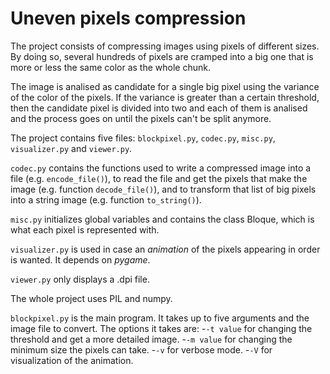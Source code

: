 # Uneven pixels compression
The project consists of compressing images using pixels of different sizes. By doing so, several hundreds of pixels are cramped into a big one that is more or less the same color as the whole chunk.

The image is analised as candidate for a single big pixel using the variance of the color of the pixels. If the variance is greater than a certain threshold, then the candidate pixel is divided into two and each of them is analised and the process goes on until the pixels can't be split anymore.

The project contains five files: `blockpixel.py`, `codec.py`, `misc.py`, `visualizer.py` and `viewer.py`.

`codec.py` contains the functions used to write a compressed image into a file (e.g. `encode_file()`), 
to read the file and get the pixels that make the image (e.g. function `decode_file()`),
and to transform that list of big pixels into a string image (e.g. function `to_string()`).

`misc.py` initializes global variables and contains the class Bloque, which is what each pixel is represented with.

`visualizer.py` is used in case an *animation* of the pixels appearing in order is wanted. It depends on *pygame*.

`viewer.py` only displays a .dpi file.

The whole project uses PIL and numpy.

`blockpixel.py` is the main program. It takes up to five arguments and the image file to convert. The options it takes are:
-`-t value` for changing the threshold and get a more detailed image.
-`-m value` for changing the minimum size the pixels can take.
-`-v` for verbose mode.
-`-V` for visualization of the animation.
